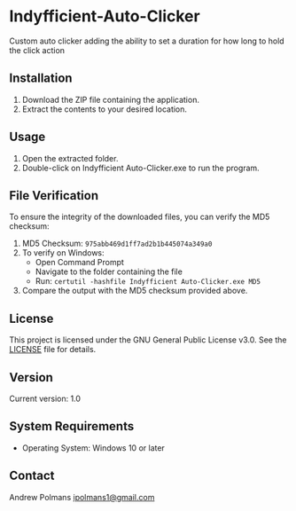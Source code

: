 # Indyfficient-Auto-Clicker
Custom auto clicker adding the ability to set a duration for how long to hold the click action

## Installation

1. Download the ZIP file containing the application.
2. Extract the contents to your desired location.

## Usage

1. Open the extracted folder.
2. Double-click on Indyfficient Auto-Clicker.exe to run the program.

## File Verification

To ensure the integrity of the downloaded files, you can verify the MD5 checksum:

1. MD5 Checksum: `975abb469d1ff7ad2b1b445074a349a0`
2. To verify on Windows:
   - Open Command Prompt
   - Navigate to the folder containing the file
   - Run: `certutil -hashfile Indyfficient Auto-Clicker.exe MD5`
3. Compare the output with the MD5 checksum provided above.

## License

This project is licensed under the GNU General Public License v3.0. See the [LICENSE](LICENSE) file for details.

## Version

Current version: 1.0

## System Requirements

- Operating System: Windows 10 or later

## Contact

Andrew Polmans
ipolmans1@gmail.com
